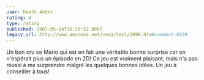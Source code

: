```yaml
---
user: Death Adder
rating: 4
type: rating
published: 2007-05-14T16:20:52.000Z
legacy_url: http://www.emunova.net/veda/test/2096.htm#comment-8039
---
```

Un bon cru ce Mario qui est en fait une véritable bonne surprise car on n'espérait plus un épisode en 2D! Ce jeu est vraiment plaisant, mais n'a pas réussi à me surprendre malgré les quelques bonnes idées. Un jeu à conseiller à tous!